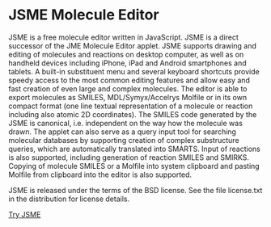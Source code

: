 # JSME Molecule Editor

JSME is a free molecule editor written in JavaScript. JSME is a direct successor of the JME Molecule Editor applet.
    JSME supports drawing and editing of molecules and reactions on desktop computer, as well as on handheld devices
    including iPhone, iPad and Android smartphones and tablets.
    A built-in substituent menu and several keyboard shortcuts provide speedy access to the most common editing features
    and allow easy and fast creation of even large and complex molecules.
    The editor is able to export molecules as SMILES, MDL/Symyx/Accelrys Molfile or in its own compact format (one line
    textual representation of a molecule or reaction including also atomic 2D coordinates).
    The SMILES code generated by the JSME is canonical, i.e. independent on the way how the molecule was drawn.
    The applet can also serve as a query input tool for searching molecular databases by supporting creation of complex
    substructure queries, which are automatically translated into SMARTS.
    Input of reactions is also supported, including generation of reaction SMILES and SMIRKS.
    Copying of molecule SMILES or a Molfile into system clipboard and pasting Molfile from clipboard into the editor is
    also supported.
    
    
 JSME is released under the terms of the BSD license. See the file license.txt in the distribution for license
    details.
    
 [Try JSME](dist/JSME_test.html)
